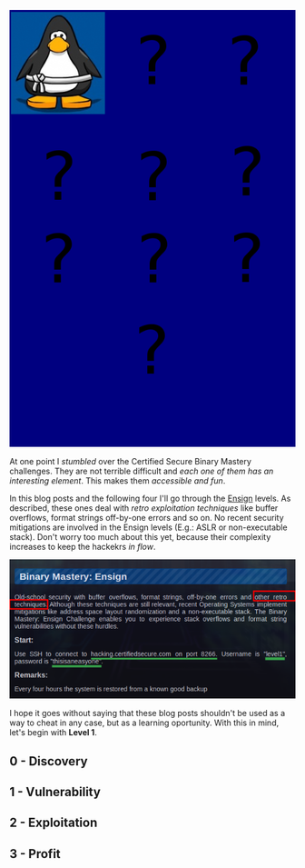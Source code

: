 ![Logo](/assets/images/belts-white.png)

At one point I _stumbled_  over the Certified Secure Binary Mastery challenges. 
They are not terrible difficult and _each one of them has an interesting element_. This makes them _accessible and fun_. 

In this blog posts and the following four I'll go through the [Ensign](https://www.certifiedsecure.com/certification/view/37) levels. As described, these ones deal with _retro exploitation techniques_ like buffer overflows, format strings
off-by-one errors and so on. No recent security mitigations are involved in the Ensign levels (E.g.: ASLR or non-executable stack). Don't worry too much about this yet, because their complexity increases to keep the hackekrs _in flow_.

![Ensign](/assets/images/bm1.png)

I hope it goes without saying that these blog posts shouldn't be used as a way to cheat in any case, but as a learning oportunity. With this in mind, let's begin with **Level 1**.

## 0 - Discovery


## 1 - Vulnerability


## 2 - Exploitation


## 3 - Profit
